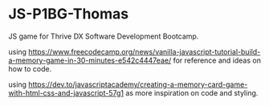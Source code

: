 # JS-P1BG-Thomas

JS game for Thrive DX Software Development Bootcamp.

using https://www.freecodecamp.org/news/vanilla-javascript-tutorial-build-a-memory-game-in-30-minutes-e542c4447eae/ for reference and ideas on how to code.

using https://dev.to/javascriptacademy/creating-a-memory-card-game-with-html-css-and-javascript-57g1 as more inspiration on code and styling.

